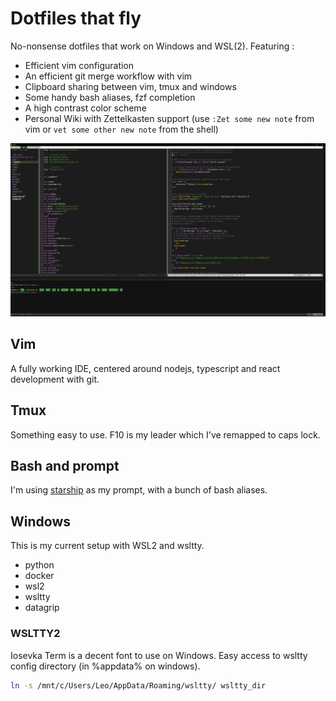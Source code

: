 
# Dotfiles that fly

No-nonsense dotfiles that work on Windows and WSL(2). Featuring :

- Efficient vim configuration
- An efficient git merge workflow with vim
- Clipboard sharing between vim, tmux and windows
- Some handy bash aliases, fzf completion
- A high contrast color scheme
- Personal Wiki with Zettelkasten support (use `:Zet some new note` from vim or `vet some other new note` from the shell)

![WSLTTY Windows](https://raw.githubusercontent.com/Leotomas/dotfiles-that-fly/master/docs/setup.PNG)


## Vim
A fully working IDE, centered around nodejs, typescript and react development with git.

## Tmux
Something easy to use. F10 is my leader which I've remapped to caps lock.

## Bash and prompt
I'm using [starship](https://starship.rs/) as my prompt, with a bunch of bash aliases.

## Windows

This is my current setup with WSL2 and wsltty.

- python
- docker
- wsl2
- wsltty
- datagrip

### WSLTTY2

Iosevka Term is a decent font to use on Windows.
Easy access to wsltty config directory (in %appdata% on windows).
```bash
ln -s /mnt/c/Users/Leo/AppData/Roaming/wsltty/ wsltty_dir
```


